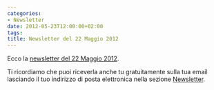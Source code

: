 ```yaml
---
categories:
- Newsletter
date: 2012-05-23T12:00:00+02:00
tags:
title: Newsletter del 22 Maggio 2012
---
```

Ecco la [newsletter del 22 Maggio 2012](http://viglug.org/wysijap/subscriptions/?wysija-page=1&controller=email&action=view&email_id=3&wysijap=subscriptions).

Ti ricordiamo che puoi riceverla anche tu gratuitamente sulla tua email lasciando il tuo indirizzo di posta elettronica nella sezione [Newsletter](http://viglug.org/newsletter/).

